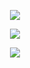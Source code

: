 <p align="center"><img src="https://imgur.com/SSqlnTP.png"/></p>
<p align="center">
  <img src="https://imgur.com/wVw5Jor.png"/>
</p>

<p align="center"><img src="https://imgur.com/SSqlnTP.png"/></p>
